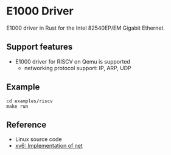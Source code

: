# E1000 Driver
E1000 driver in Rust for the Intel 82540EP/EM Gigabit Ethernet.

## Support features
* E1000 driver for RISCV on Qemu is supported
  - networking protocol support: IP, ARP, UDP

## Example

```
cd examples/riscv
make run
```

## Reference
* Linux source code
* [xv6: Implementation of net](https://github.com/mit-pdos/xv6-riscv-fall19/tree/net)
